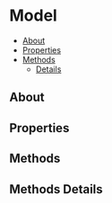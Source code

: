 # Model

* [About](#about)
* [Properties](#properties)
* [Methods](#methods)
  * [Details](#methods-details)

## About



## Properties



## Methods



## Methods Details


